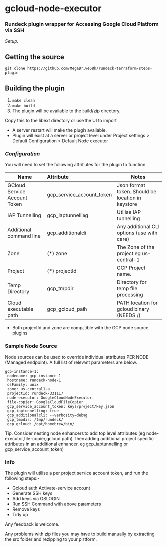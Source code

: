 # gcloud-node-executor

### Rundeck plugin wrapper for Accessing Google Cloud Platform via SSH



*Setup.*

## Getting the source

`git clone https://github.com/MegaDrive68k/rundeck-terraform-steps-plugin`

## Building the plugin

  1. `make clean`
  2. `make build`
  3. The plugin will be available to the build/zip directory.

Copy this to the libext directory or use the UI to import

- A server restart will make the plugin available.
- Plugin will exist at a server or project level under Project settings > Default Configuration > Default Node executor



### *Configuration*

You will need to set the following attributes for the plugin to function.

| Name                         | Attribute                 | Notes                                             |
| ---------------------------- | :------------------------ | ------------------------------------------------- |
| GCloud Service Account Token | gcp_service_account_token | Json format token. Should be location in keystore |
| IAP Tunnelling               | gcp_iaptunnelling         | Utilise IAP tunnelling                            |
| Additional command line      | gcp_additionalcli         | Any additional CLI options (use with care)        |
| Zone                         | (*) zone                  | The Zone of the project eg us-central-1           |
| Project                      | (*) projectId             | GCP Project name.                                 |
| Temp Directory               | gcp_tmpdir                | Directory for temp file processing                |
| Cloud executable path        | gcp_gcloud_path           | PATH location for gcloud binary   (NEEDS /)       |


* Both projectId and zone are compatible with the GCP node source plugins

### Sample Node Source 

Node sources can be used to override individual attributes PER NODE (Managed endpoint). A full list of relevant parameters are below.

```
gcp-instance-1:
 nodename: gcp-instance-1
 hostname: rundeck-node-1
 osFamily: unix
 zone: us-central1-a
 projectId: rundeck-331117
 node-executor: GoogleCloudNodeExecutor
 file-copier: GoogleCloudFileCopier
 gcp_service_account_token: keys/project/key.json
 gcp_iaptunnelling: true
 gcp_additionalcli: --verbosity=debug
 gcp_tmpdir: /tmp/rundeck/
 gcp_gcloud: /opt/homebrew/bin/
```

Tip.
Consider nesting node enhancers to add top level attributes (eg node-executor,file-copier,gcloud path)
Then adding additional project specific attributes in an additional enhancer. eg  gcp_iaptunnelling or gcp_service_account_token)


### Info

The plugin will utilise a per project service account token, and run the following steps:-

- Gcloud auth Activate-service account
- Generate SSH keys
- Add keys via OSLOGIN
- Run SSH Command with above parameters
- Remove keys
- Tidy up



Any feedback is welcome.

Any problems with zip files you may have to build manually by extracting the src folder and rezipping to your platform.


